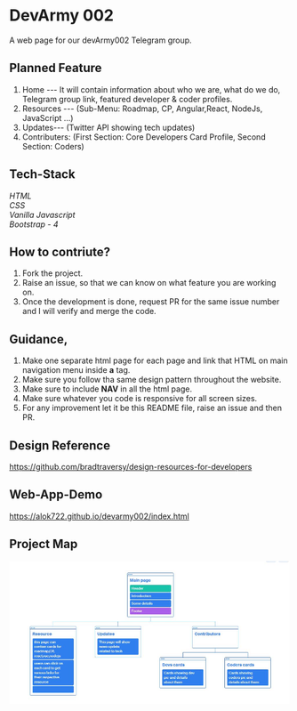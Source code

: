 # DevArmy 002
A web page for our devArmy002 Telegram group.

## Planned Feature
1. Home --- It will contain information about who we are, what do we do, Telegram group link, featured developer & coder profiles.</br>
2. Resources --- (Sub-Menu: Roadmap, CP, Angular,React, NodeJs, JavaScript ...)</br>
3. Updates--- (Twitter API showing tech updates)</br>
4. Contributers: (First Section: Core Developers Card Profile, Second Section: Coders)</br>

## Tech-Stack
<i>HTML</i> </br>
<i>CSS</i> </br>
<i>Vanilla Javascript</i> </br>
<i>Bootstrap - 4</i> </br>

## How to contriute?
1. Fork the project.</br>
2. Raise an issue, so that we can know on what feature you are working on.</br>
3. Once the development is done, request PR for the same issue number and I will verify and merge the code.

## Guidance,
1. Make one separate html page for each page and link that HTML on main navigation menu inside <b>a</b> tag.</br>
2. Make sure you follow tha same design pattern throughout the website.</br>
3. Make sure to include <b>NAV</b> in all the html page.</br>
4. Make sure whatever you code is responsive for all screen sizes.</br>
5. For any improvement let it be this README file, raise an issue and then PR.

## Design Reference
https://github.com/bradtraversy/design-resources-for-developers

## Web-App-Demo
https://alok722.github.io/devarmy002/index.html  

## Project Map

![ProjectMap](Capture.JPG)

